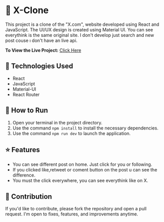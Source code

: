 # 🛒 X-Clone

This project is a clone of the "X.com", website developed using React and JavaScript. The UI/UX design is created using Material UI. You can see everythink is the same original site. I don't develop just search and new post couse ı don't have an live api.

**To View the Live Project:** [Click Here](https://yakupyildiz07.github.io/x-clone/)

## 🚀 Technologies Used

- React
- JavaScript
- Material-UI
- React Router

## 🏃 How to Run

1. Open your terminal in the project directory.
2. Use the command `npm install` to install the necessary dependencies.
3. Use the command `npm run dev` to launch the application.

## ⭐ Features

- You can see different post on home. Just click for you or following.
- If you clicked like,retweet or coment button on the post u can see the difference.
- You must the click everywhere, you can see everythink like on X.

## 🤝  Contribution

If you'd like to contribute, please fork the repository and open a pull request. I'm open to fixes, features, and improvements anytime.

